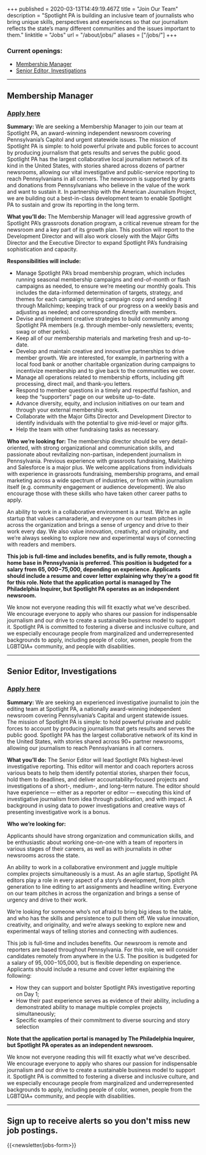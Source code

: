 +++
published = 2020-03-13T14:49:19.467Z
title = "Join Our Team"
description = "Spotlight PA is building an inclusive team of journalists who bring unique skills, perspectives and experiences so that our journalism reflects the state’s many different communities and the issues important to them."
linktitle = "Jobs"
url = "/about/jobs/"
aliases = ["/jobs/"]
+++
### Current openings:

* [Membership Manager](#membership-manager)
* [Senior Editor, Investigations](#senior-editor-investigations)

<hr class="mb-5">

## Membership Manager

### **[Apply here](https://us63.dayforcehcm.com/CandidatePortal/en-US/philainquirer/Posting/View/695)**

**Summary:** We are seeking a Membership Manager to join our team at Spotlight PA, an award-winning independent newsroom covering Pennsylvania’s Capitol and urgent statewide issues. The mission of Spotlight PA is simple: to hold powerful private and public forces to account by producing journalism that gets results and serves the public good. Spotlight PA has the largest collaborative local journalism network of its kind in the United States, with stories shared across dozens of partner newsrooms, allowing our vital investigative and public-service reporting to reach Pennsylvanians in all corners. The newsroom is supported by grants and donations from Pennsylvanians who believe in the value of the work and want to sustain it. In partnership with the American Journalism Project, we are building out a best-in-class development team to enable Spotlight PA to sustain and grow its reporting in the long term.

**What you’ll do:** The Membership Manager will lead aggressive growth of Spotlight PA’s grassroots donation program, a critical revenue stream for the newsroom and a key part of its growth plan. This position will report to the Development Director and will also work closely with the Major Gifts Director and the Executive Director to expand Spotlight PA’s fundraising sophistication and capacity.

**Responsibilities will include:**

* Manage Spotlight PA’s broad membership program, which includes running seasonal membership campaigns and end-of-month or flash campaigns as needed, to ensure we’re meeting our monthly goals. This includes the data-informed determination of targets, strategy, and themes for each campaign; writing campaign copy and sending it through Mailchimp; keeping track of our progress on a weekly basis and adjusting as needed; and corresponding directly with members.
* Devise and implement creative strategies to build community among Spotlight PA members (e.g. through member-only newsletters; events; swag or other perks).
* Keep all of our membership materials and marketing fresh and up-to-date.
* Develop and maintain creative and innovative partnerships to drive member growth. We are interested, for example, in partnering with a local food bank or another charitable organization during campaigns to incentivize membership and to give back to the communities we cover.
* Manage all operations related to membership efforts, including gift processing, direct mail, and thank-you letters.
* Respond to member questions in a timely and respectful fashion, and keep the “supporters” page on our website up-to-date.
* Advance diversity, equity, and inclusion initiatives on our team and through your external membership work.
* Collaborate with the Major Gifts Director and Development Director to identify individuals with the potential to give mid-level or major gifts.
* Help the team with other fundraising tasks as necessary.

**Who we’re looking for:** The membership director should be very detail-oriented, with strong organizational and communication skills, and passionate about revitalizing non-partisan, independent journalism in Pennsylvania. Previous experience with grassroots fundraising, Mailchimp and Salesforce is a major plus. We welcome applications from individuals with experience in grassroots fundraising, membership programs, and email marketing across a wide spectrum of industries, or from within journalism itself (e.g. community engagement or audience development). We also encourage those with these skills who have taken other career paths to apply.

An ability to work in a collaborative environment is a must. We’re an agile startup that values camaraderie, and everyone on our team pitches in across the organization and brings a sense of urgency and drive to their work every day. We also value innovation, creativity, and originality, and we’re always seeking to explore new and experimental ways of connecting with readers and members.

**This job is full-time and includes benefits, and is fully remote, though a home base in Pennsylvania is preferred. This position is budgeted for a salary from $65,000-$75,000, depending on experience. Applicants should include a resume and cover letter explaining why they’re a good fit for this role. Note that the application portal is managed by The Philadelphia Inquirer, but Spotlight PA operates as an independent newsroom.** 

We know not everyone reading this will fit exactly what we’ve described. We encourage everyone to apply who shares our passion for indispensable journalism and our drive to create a sustainable business model to support it. Spotlight PA is committed to fostering a diverse and inclusive culture, and we especially encourage people from marginalized and underrepresented backgrounds to apply, including people of color, women, people from the LGBTQIA+ community, and people with disabilities.

***

## Senior Editor, Investigations

### **[Apply here](https://us63.dayforcehcm.com/CandidatePortal/en-US/philainquirer/Posting/View/697)**

**Summary:** We are seeking an experienced investigative journalist to join the editing team at Spotlight PA, a nationally award-winning independent newsroom covering Pennsylvania’s Capital and urgent statewide issues. The mission of Spotlight PA is simple: to hold powerful private and public forces to account by producing journalism that gets results and serves the public good. Spotlight PA has the largest collaborative network of its kind in the United States, with stories shared across 90+ partner newsrooms, allowing our journalism to reach Pennsylvanians in all corners.

**What you’ll do:** The Senior Editor will lead Spotlight PA’s highest-level investigative reporting. This editor will mentor and coach reporters across various beats to help them identify potential stories, sharpen their focus, hold them to deadlines, and deliver accountability-focused projects and investigations of a short-, medium-, and long-term nature. The editor should have experience — either as a reporter or editor — executing this kind of investigative journalism from idea through publication, and with impact. A background in using data to power investigations and creative ways of presenting investigative work is a bonus.

**Who we’re looking for:** 

Applicants should have strong organization and communication skills, and be enthusiastic about working one-on-one with a team of reporters in various stages of their careers, as well as with journalists in other newsrooms across the state. 

An ability to work in a collaborative environment and juggle multiple complex projects simultaneously is a must. As an agile startup, Spotlight PA editors play a role in every aspect of a story’s development, from pitch generation to line editing to art assignments and headline writing. Everyone on our team pitches in across the organization and brings a sense of urgency and drive to their work. 

We’re looking for someone who’s not afraid to bring big ideas to the table, and who has the skills and persistence to pull them off. We value innovation, creativity, and originality, and we’re always seeking to explore new and experimental ways of telling stories and connecting with audiences.

This job is full-time and includes benefits. Our newsroom is remote and reporters are based throughout Pennsylvania. For this role, we will consider candidates remotely from anywhere in the U.S. The position is budgeted for a salary of $95,000-$105,000, but is flexible depending on experience. Applicants should include a resume and cover letter explaining the following:

* How they can support and bolster Spotlight PA’s investigative reporting on Day 1;
* How their past experience serves as evidence of their ability, including a demonstrated ability to manage multiple complex projects simultaneously;
* Specific examples of their commitment to diverse sourcing and story selection

**Note that the application portal is managed by The Philadelphia Inquirer, but Spotlight PA operates as an independent newsroom.** 

We know not everyone reading this will fit exactly what we’ve described. We encourage everyone to apply who shares our passion for indispensable journalism and our drive to create a sustainable business model to support it. Spotlight PA is committed to fostering a diverse and inclusive culture, and we especially encourage people from marginalized and underrepresented backgrounds to apply, including people of color, women, people from the LGBTQIA+ community, and people with disabilities.

***

## Sign up to receive alerts so you don't miss new job postings.

{{<newsletter/jobs-form>}}